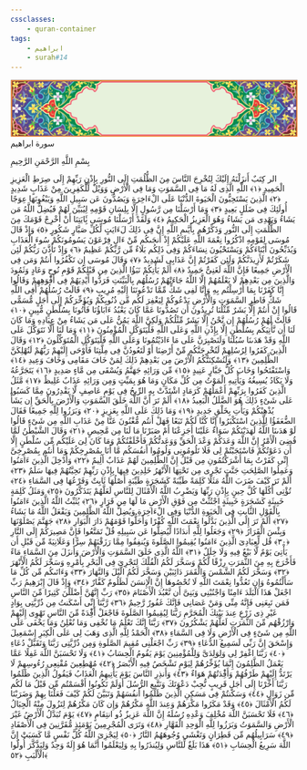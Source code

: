 ```yaml
---
cssclasses:
    - quran-container
tags:
    - ابراهيم
    - surah#14
---
```

<div class="quran-container">
<span class="second-border"></span>
<span class="border"></span>
<div class="head-container">
<img src="https://raw.githubusercontent.com/LORDyyyyy/obsidian-the_quran_vault/main/The%20Quran%20Vault/src/webview/surah_head.png" height=100>
<div class="surah-name">
<span class="surah-name-fnt">سورة ابراهيم</span>
</div>
</div>
<div class="quran-content">
<div class="name-of-god"> <p> بِسْمِ اللَّهِ الرَّحْمَنِ الرَّحِيمِ </p></div>
<p>
<span class="sign" id="f1">الر كِتَبٌ أَنزَلْنَهُ إِلَيْكَ لِتُخْرِجَ النَّاسَ مِنَ الظُّلُمَتِ إِلَى النُّورِ بِإِذْنِ رَبِّهِمْ إِلَى صِرَطِ الْعَزِيزِ الْحَمِيدِ <span>﴿</span>١<span>﴾</span></span>
<span class="sign" id="f2">اللَّهِ الَّذِى لَهُ مَا فِى السَّمَوَتِ وَمَا فِى الْأَرْضِ وَوَيْلٌ لِّلْكَفِرِينَ مِنْ عَذَابٍ شَدِيدٍ <span>﴿</span>٢<span>﴾</span></span>
<span class="sign" id="f3">الَّذِينَ يَسْتَحِبُّونَ الْحَيَوةَ الدُّنْيَا عَلَى الْءَاخِرَةِ وَيَصُدُّونَ عَن سَبِيلِ اللَّهِ وَيَبْغُونَهَا عِوَجًا أُولَئِكَ فِى ضَلَلٍ بَعِيدٍ <span>﴿</span>٣<span>﴾</span></span>
<span class="sign" id="f4">وَمَا أَرْسَلْنَا مِن رَّسُولٍ إِلَّا بِلِسَانِ قَوْمِهِ لِيُبَيِّنَ لَهُمْ فَيُضِلُّ اللَّهُ مَن يَشَاءُ وَيَهْدِى مَن يَشَاءُ وَهُوَ الْعَزِيزُ الْحَكِيمُ <span>﴿</span>٤<span>﴾</span></span>
<span class="sign" id="f5">وَلَقَدْ أَرْسَلْنَا مُوسَى بَِٔايَتِنَا أَنْ أَخْرِجْ قَوْمَكَ مِنَ الظُّلُمَتِ إِلَى النُّورِ وَذَكِّرْهُم بِأَيَّىمِ اللَّهِ إِنَّ فِى ذَلِكَ لَءَايَتٍ لِّكُلِّ صَبَّارٍ شَكُورٍ <span>﴿</span>٥<span>﴾</span></span>
<span class="sign" id="f6">وَإِذْ قَالَ مُوسَى لِقَوْمِهِ اذْكُرُوا نِعْمَةَ اللَّهِ عَلَيْكُمْ إِذْ أَنجَىكُم مِّنْ ءَالِ فِرْعَوْنَ يَسُومُونَكُمْ سُوءَ الْعَذَابِ وَيُذَبِّحُونَ أَبْنَاءَكُمْ وَيَسْتَحْيُونَ نِسَاءَكُمْ وَفِى ذَلِكُم بَلَاءٌ مِّن رَّبِّكُمْ عَظِيمٌ <span>﴿</span>٦<span>﴾</span></span>
<span class="sign" id="f7">وَإِذْ تَأَذَّنَ رَبُّكُمْ لَئِن شَكَرْتُمْ لَأَزِيدَنَّكُمْ وَلَئِن كَفَرْتُمْ إِنَّ عَذَابِى لَشَدِيدٌ <span>﴿</span>٧<span>﴾</span></span>
<span class="sign" id="f8">وَقَالَ مُوسَى إِن تَكْفُرُوا أَنتُمْ وَمَن فِى الْأَرْضِ جَمِيعًا فَإِنَّ اللَّهَ لَغَنِىٌّ حَمِيدٌ <span>﴿</span>٨<span>﴾</span></span>
<span class="sign" id="f9">أَلَمْ يَأْتِكُمْ نَبَؤُا الَّذِينَ مِن قَبْلِكُمْ قَوْمِ نُوحٍ وَعَادٍ وَثَمُودَ وَالَّذِينَ مِن بَعْدِهِمْ لَا يَعْلَمُهُمْ إِلَّا اللَّهُ جَاءَتْهُمْ رُسُلُهُم بِالْبَيِّنَتِ فَرَدُّوا أَيْدِيَهُمْ فِى أَفْوَهِهِمْ وَقَالُوا إِنَّا كَفَرْنَا بِمَا أُرْسِلْتُم بِهِ وَإِنَّا لَفِى شَكٍّ مِّمَّا تَدْعُونَنَا إِلَيْهِ مُرِيبٍ <span>﴿</span>٩<span>﴾</span></span>
<span class="sign" id="f10">قَالَتْ رُسُلُهُمْ أَفِى اللَّهِ شَكٌّ فَاطِرِ السَّمَوَتِ وَالْأَرْضِ يَدْعُوكُمْ لِيَغْفِرَ لَكُم مِّن ذُنُوبِكُمْ وَيُؤَخِّرَكُمْ إِلَى أَجَلٍ مُّسَمًّى قَالُوا إِنْ أَنتُمْ إِلَّا بَشَرٌ مِّثْلُنَا تُرِيدُونَ أَن تَصُدُّونَا عَمَّا كَانَ يَعْبُدُ ءَابَاؤُنَا فَأْتُونَا بِسُلْطَنٍ مُّبِينٍ <span>﴿</span>١۰<span>﴾</span></span>
<span class="sign" id="f11">قَالَتْ لَهُمْ رُسُلُهُمْ إِن نَّحْنُ إِلَّا بَشَرٌ مِّثْلُكُمْ وَلَكِنَّ اللَّهَ يَمُنُّ عَلَى مَن يَشَاءُ مِنْ عِبَادِهِ وَمَا كَانَ لَنَا أَن نَّأْتِيَكُم بِسُلْطَنٍ إِلَّا بِإِذْنِ اللَّهِ وَعَلَى اللَّهِ فَلْيَتَوَكَّلِ الْمُؤْمِنُونَ <span>﴿</span>١١<span>﴾</span></span>
<span class="sign" id="f12">وَمَا لَنَا أَلَّا نَتَوَكَّلَ عَلَى اللَّهِ وَقَدْ هَدَىنَا سُبُلَنَا وَلَنَصْبِرَنَّ عَلَى مَا ءَاذَيْتُمُونَا وَعَلَى اللَّهِ فَلْيَتَوَكَّلِ الْمُتَوَكِّلُونَ <span>﴿</span>١٢<span>﴾</span></span>
<span class="sign" id="f13">وَقَالَ الَّذِينَ كَفَرُوا لِرُسُلِهِمْ لَنُخْرِجَنَّكُم مِّنْ أَرْضِنَا أَوْ لَتَعُودُنَّ فِى مِلَّتِنَا فَأَوْحَى إِلَيْهِمْ رَبُّهُمْ لَنُهْلِكَنَّ الظَّلِمِينَ <span>﴿</span>١٣<span>﴾</span></span>
<span class="sign" id="f14">وَلَنُسْكِنَنَّكُمُ الْأَرْضَ مِن بَعْدِهِمْ ذَلِكَ لِمَنْ خَافَ مَقَامِى وَخَافَ وَعِيدِ <span>﴿</span>١٤<span>﴾</span></span>
<span class="sign" id="f15">وَاسْتَفْتَحُوا وَخَابَ كُلُّ جَبَّارٍ عَنِيدٍ <span>﴿</span>١٥<span>﴾</span></span>
<span class="sign" id="f16">مِّن وَرَائِهِ جَهَنَّمُ وَيُسْقَى مِن مَّاءٍ صَدِيدٍ <span>﴿</span>١٦<span>﴾</span></span>
<span class="sign" id="f17">يَتَجَرَّعُهُ وَلَا يَكَادُ يُسِيغُهُ وَيَأْتِيهِ الْمَوْتُ مِن كُلِّ مَكَانٍ وَمَا هُوَ بِمَيِّتٍ وَمِن وَرَائِهِ عَذَابٌ غَلِيظٌ <span>﴿</span>١٧<span>﴾</span></span>
<span class="sign" id="f18">مَّثَلُ الَّذِينَ كَفَرُوا بِرَبِّهِمْ أَعْمَلُهُمْ كَرَمَادٍ اشْتَدَّتْ بِهِ الرِّيحُ فِى يَوْمٍ عَاصِفٍ لَّا يَقْدِرُونَ مِمَّا كَسَبُوا عَلَى شَىْءٍ ذَلِكَ هُوَ الضَّلَلُ الْبَعِيدُ <span>﴿</span>١٨<span>﴾</span></span>
<span class="sign" id="f19">أَلَمْ تَرَ أَنَّ اللَّهَ خَلَقَ السَّمَوَتِ وَالْأَرْضَ بِالْحَقِّ إِن يَشَأْ يُذْهِبْكُمْ وَيَأْتِ بِخَلْقٍ جَدِيدٍ <span>﴿</span>١٩<span>﴾</span></span>
<span class="sign" id="f20">وَمَا ذَلِكَ عَلَى اللَّهِ بِعَزِيزٍ <span>﴿</span>٢۰<span>﴾</span></span>
<span class="sign" id="f21">وَبَرَزُوا لِلَّهِ جَمِيعًا فَقَالَ الضُّعَفَؤُا لِلَّذِينَ اسْتَكْبَرُوا إِنَّا كُنَّا لَكُمْ تَبَعًا فَهَلْ أَنتُم مُّغْنُونَ عَنَّا مِنْ عَذَابِ اللَّهِ مِن شَىْءٍ قَالُوا لَوْ هَدَىنَا اللَّهُ لَهَدَيْنَكُمْ سَوَاءٌ عَلَيْنَا أَجَزِعْنَا أَمْ صَبَرْنَا مَا لَنَا مِن مَّحِيصٍ <span>﴿</span>٢١<span>﴾</span></span>
<span class="sign" id="f22">وَقَالَ الشَّيْطَنُ لَمَّا قُضِىَ الْأَمْرُ إِنَّ اللَّهَ وَعَدَكُمْ وَعْدَ الْحَقِّ وَوَعَدتُّكُمْ فَأَخْلَفْتُكُمْ وَمَا كَانَ لِىَ عَلَيْكُم مِّن سُلْطَنٍ إِلَّا أَن دَعَوْتُكُمْ فَاسْتَجَبْتُمْ لِى فَلَا تَلُومُونِى وَلُومُوا أَنفُسَكُم مَّا أَنَا بِمُصْرِخِكُمْ وَمَا أَنتُم بِمُصْرِخِىَّ إِنِّى كَفَرْتُ بِمَا أَشْرَكْتُمُونِ مِن قَبْلُ إِنَّ الظَّلِمِينَ لَهُمْ عَذَابٌ أَلِيمٌ <span>﴿</span>٢٢<span>﴾</span></span>
<span class="sign" id="f23">وَأُدْخِلَ الَّذِينَ ءَامَنُوا وَعَمِلُوا الصَّلِحَتِ جَنَّتٍ تَجْرِى مِن تَحْتِهَا الْأَنْهَرُ خَلِدِينَ فِيهَا بِإِذْنِ رَبِّهِمْ تَحِيَّتُهُمْ فِيهَا سَلَمٌ <span>﴿</span>٢٣<span>﴾</span></span>
<span class="sign" id="f24">أَلَمْ تَرَ كَيْفَ ضَرَبَ اللَّهُ مَثَلًا كَلِمَةً طَيِّبَةً كَشَجَرَةٍ طَيِّبَةٍ أَصْلُهَا ثَابِتٌ وَفَرْعُهَا فِى السَّمَاءِ <span>﴿</span>٢٤<span>﴾</span></span>
<span class="sign" id="f25">تُؤْتِى أُكُلَهَا كُلَّ حِينٍ بِإِذْنِ رَبِّهَا وَيَضْرِبُ اللَّهُ الْأَمْثَالَ لِلنَّاسِ لَعَلَّهُمْ يَتَذَكَّرُونَ <span>﴿</span>٢٥<span>﴾</span></span>
<span class="sign" id="f26">وَمَثَلُ كَلِمَةٍ خَبِيثَةٍ كَشَجَرَةٍ خَبِيثَةٍ اجْتُثَّتْ مِن فَوْقِ الْأَرْضِ مَا لَهَا مِن قَرَارٍ <span>﴿</span>٢٦<span>﴾</span></span>
<span class="sign" id="f27">يُثَبِّتُ اللَّهُ الَّذِينَ ءَامَنُوا بِالْقَوْلِ الثَّابِتِ فِى الْحَيَوةِ الدُّنْيَا وَفِى الْءَاخِرَةِ وَيُضِلُّ اللَّهُ الظَّلِمِينَ وَيَفْعَلُ اللَّهُ مَا يَشَاءُ <span>﴿</span>٢٧<span>﴾</span></span>
<span class="sign" id="f28">أَلَمْ تَرَ إِلَى الَّذِينَ بَدَّلُوا نِعْمَتَ اللَّهِ كُفْرًا وَأَحَلُّوا قَوْمَهُمْ دَارَ الْبَوَارِ <span>﴿</span>٢٨<span>﴾</span></span>
<span class="sign" id="f29">جَهَنَّمَ يَصْلَوْنَهَا وَبِئْسَ الْقَرَارُ <span>﴿</span>٢٩<span>﴾</span></span>
<span class="sign" id="f30">وَجَعَلُوا لِلَّهِ أَندَادًا لِّيُضِلُّوا عَن سَبِيلِهِ قُلْ تَمَتَّعُوا فَإِنَّ مَصِيرَكُمْ إِلَى النَّارِ <span>﴿</span>٣۰<span>﴾</span></span>
<span class="sign" id="f31">قُل لِّعِبَادِىَ الَّذِينَ ءَامَنُوا يُقِيمُوا الصَّلَوةَ وَيُنفِقُوا مِمَّا رَزَقْنَهُمْ سِرًّا وَعَلَانِيَةً مِّن قَبْلِ أَن يَأْتِىَ يَوْمٌ لَّا بَيْعٌ فِيهِ وَلَا خِلَلٌ <span>﴿</span>٣١<span>﴾</span></span>
<span class="sign" id="f32">اللَّهُ الَّذِى خَلَقَ السَّمَوَتِ وَالْأَرْضَ وَأَنزَلَ مِنَ السَّمَاءِ مَاءً فَأَخْرَجَ بِهِ مِنَ الثَّمَرَتِ رِزْقًا لَّكُمْ وَسَخَّرَ لَكُمُ الْفُلْكَ لِتَجْرِىَ فِى الْبَحْرِ بِأَمْرِهِ وَسَخَّرَ لَكُمُ الْأَنْهَرَ <span>﴿</span>٣٢<span>﴾</span></span>
<span class="sign" id="f33">وَسَخَّرَ لَكُمُ الشَّمْسَ وَالْقَمَرَ دَائِبَيْنِ وَسَخَّرَ لَكُمُ الَّيْلَ وَالنَّهَارَ <span>﴿</span>٣٣<span>﴾</span></span>
<span class="sign" id="f34">وَءَاتَىكُم مِّن كُلِّ مَا سَأَلْتُمُوهُ وَإِن تَعُدُّوا نِعْمَتَ اللَّهِ لَا تُحْصُوهَا إِنَّ الْإِنسَنَ لَظَلُومٌ كَفَّارٌ <span>﴿</span>٣٤<span>﴾</span></span>
<span class="sign" id="f35">وَإِذْ قَالَ إِبْرَهِيمُ رَبِّ اجْعَلْ هَذَا الْبَلَدَ ءَامِنًا وَاجْنُبْنِى وَبَنِىَّ أَن نَّعْبُدَ الْأَصْنَامَ <span>﴿</span>٣٥<span>﴾</span></span>
<span class="sign" id="f36">رَبِّ إِنَّهُنَّ أَضْلَلْنَ كَثِيرًا مِّنَ النَّاسِ فَمَن تَبِعَنِى فَإِنَّهُ مِنِّى وَمَنْ عَصَانِى فَإِنَّكَ غَفُورٌ رَّحِيمٌ <span>﴿</span>٣٦<span>﴾</span></span>
<span class="sign" id="f37">رَّبَّنَا إِنِّى أَسْكَنتُ مِن ذُرِّيَّتِى بِوَادٍ غَيْرِ ذِى زَرْعٍ عِندَ بَيْتِكَ الْمُحَرَّمِ رَبَّنَا لِيُقِيمُوا الصَّلَوةَ فَاجْعَلْ أَفِْٔدَةً مِّنَ النَّاسِ تَهْوِى إِلَيْهِمْ وَارْزُقْهُم مِّنَ الثَّمَرَتِ لَعَلَّهُمْ يَشْكُرُونَ <span>﴿</span>٣٧<span>﴾</span></span>
<span class="sign" id="f38">رَبَّنَا إِنَّكَ تَعْلَمُ مَا نُخْفِى وَمَا نُعْلِنُ وَمَا يَخْفَى عَلَى اللَّهِ مِن شَىْءٍ فِى الْأَرْضِ وَلَا فِى السَّمَاءِ <span>﴿</span>٣٨<span>﴾</span></span>
<span class="sign" id="f39">الْحَمْدُ لِلَّهِ الَّذِى وَهَبَ لِى عَلَى الْكِبَرِ إِسْمَعِيلَ وَإِسْحَقَ إِنَّ رَبِّى لَسَمِيعُ الدُّعَاءِ <span>﴿</span>٣٩<span>﴾</span></span>
<span class="sign" id="f40">رَبِّ اجْعَلْنِى مُقِيمَ الصَّلَوةِ وَمِن ذُرِّيَّتِى رَبَّنَا وَتَقَبَّلْ دُعَاءِ <span>﴿</span>٤۰<span>﴾</span></span>
<span class="sign" id="f41">رَبَّنَا اغْفِرْ لِى وَلِوَلِدَىَّ وَلِلْمُؤْمِنِينَ يَوْمَ يَقُومُ الْحِسَابُ <span>﴿</span>٤١<span>﴾</span></span>
<span class="sign" id="f42">وَلَا تَحْسَبَنَّ اللَّهَ غَفِلًا عَمَّا يَعْمَلُ الظَّلِمُونَ إِنَّمَا يُؤَخِّرُهُمْ لِيَوْمٍ تَشْخَصُ فِيهِ الْأَبْصَرُ <span>﴿</span>٤٢<span>﴾</span></span>
<span class="sign" id="f43">مُهْطِعِينَ مُقْنِعِى رُءُوسِهِمْ لَا يَرْتَدُّ إِلَيْهِمْ طَرْفُهُمْ وَأَفِْٔدَتُهُمْ هَوَاءٌ <span>﴿</span>٤٣<span>﴾</span></span>
<span class="sign" id="f44">وَأَنذِرِ النَّاسَ يَوْمَ يَأْتِيهِمُ الْعَذَابُ فَيَقُولُ الَّذِينَ ظَلَمُوا رَبَّنَا أَخِّرْنَا إِلَى أَجَلٍ قَرِيبٍ نُّجِبْ دَعْوَتَكَ وَنَتَّبِعِ الرُّسُلَ أَوَلَمْ تَكُونُوا أَقْسَمْتُم مِّن قَبْلُ مَا لَكُم مِّن زَوَالٍ <span>﴿</span>٤٤<span>﴾</span></span>
<span class="sign" id="f45">وَسَكَنتُمْ فِى مَسَكِنِ الَّذِينَ ظَلَمُوا أَنفُسَهُمْ وَتَبَيَّنَ لَكُمْ كَيْفَ فَعَلْنَا بِهِمْ وَضَرَبْنَا لَكُمُ الْأَمْثَالَ <span>﴿</span>٤٥<span>﴾</span></span>
<span class="sign" id="f46">وَقَدْ مَكَرُوا مَكْرَهُمْ وَعِندَ اللَّهِ مَكْرُهُمْ وَإِن كَانَ مَكْرُهُمْ لِتَزُولَ مِنْهُ الْجِبَالُ <span>﴿</span>٤٦<span>﴾</span></span>
<span class="sign" id="f47">فَلَا تَحْسَبَنَّ اللَّهَ مُخْلِفَ وَعْدِهِ رُسُلَهُ إِنَّ اللَّهَ عَزِيزٌ ذُو انتِقَامٍ <span>﴿</span>٤٧<span>﴾</span></span>
<span class="sign" id="f48">يَوْمَ تُبَدَّلُ الْأَرْضُ غَيْرَ الْأَرْضِ وَالسَّمَوَتُ وَبَرَزُوا لِلَّهِ الْوَحِدِ الْقَهَّارِ <span>﴿</span>٤٨<span>﴾</span></span>
<span class="sign" id="f49">وَتَرَى الْمُجْرِمِينَ يَوْمَئِذٍ مُّقَرَّنِينَ فِى الْأَصْفَادِ <span>﴿</span>٤٩<span>﴾</span></span>
<span class="sign" id="f50">سَرَابِيلُهُم مِّن قَطِرَانٍ وَتَغْشَى وُجُوهَهُمُ النَّارُ <span>﴿</span>٥۰<span>﴾</span></span>
<span class="sign" id="f51">لِيَجْزِىَ اللَّهُ كُلَّ نَفْسٍ مَّا كَسَبَتْ إِنَّ اللَّهَ سَرِيعُ الْحِسَابِ <span>﴿</span>٥١<span>﴾</span></span>
<span class="sign" id="f52">هَذَا بَلَغٌ لِّلنَّاسِ وَلِيُنذَرُوا بِهِ وَلِيَعْلَمُوا أَنَّمَا هُوَ إِلَهٌ وَحِدٌ وَلِيَذَّكَّرَ أُولُوا الْأَلْبَبِ <span>﴿</span>٥٢<span>﴾</span></span>

</p>
</div>
<span class="border" style="margin-top:25px;"></span>
<span class="second-border-bottom"></span>
</div>
